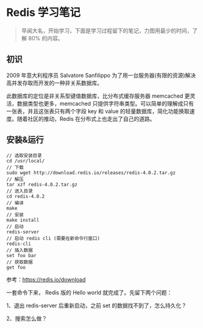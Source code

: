 # Redis 学习笔记

> 早闻大名，开始学习，下面是学习过程留下的笔记，力图用最少的时间，了解 80% 的内容。

## 初识

2009 年意大利程序员 Salvatore Sanfilippo 为了用一台服务器(有限的资源)解决高并发存取而开发的一种非关系数据库。

此数据库的定位是非关系型键值数据库，比分布式缓存服务器 memcached 更灵活，数据类型也更多，memcached 只提供字符串类型。可以简单的理解成只有一张表，并且这张表只有两个字段 key 和 value 的轻量数据库，简化功能换取速度。随着社区的推动，Redis 在分布式上也走出了自己的道路。

## 安装&运行

    // 选取安装目录
    cd /usr/local/
    // 下载
    sudo wget http://download.redis.io/releases/redis-4.0.2.tar.gz
    // 解压
    tar xzf redis-4.0.2.tar.gz
    // 进入目录
    cd redis-4.0.2
    // 编译
    make
    // 安装
    make install
    // 启动
    redis-server
    // 启动 redis cli (需要在新命令行窗口)
    redis-cli
    // 插入数据
    set foo bar
    // 获取数据
    get foo

参考：https://redis.io/download

一套命令下来， Redis 版的 Hello world 就完成了。先留下两个问题：

1、退出 redis-server 后重新启动，之前 set 的数据找不到了，怎么持久化？

2、搜索怎么做？

